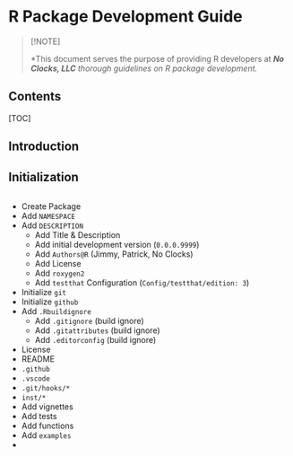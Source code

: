 # R Package Development Guide

>   [!NOTE]
>
>   *This document serves the purpose of providing R developers at ***No Clocks, LLC** thorough guidelines on R package development.*

## Contents

[TOC]

## Introduction



## Initialization

```mermaid
```



-   Create Package
-   Add `NAMESPACE`
-   Add `DESCRIPTION`
    -   Add Title & Description
    -   Add initial development version (`0.0.0.9999`)
    -   Add `Authors@R` (Jimmy, Patrick, No Clocks)
    -   Add License
    -   Add `roxygen2`
    -   Add `testthat` Configuration (`Config/testthat/edition: 3`)
-   Initialize `git`
-   Initialize `github`
-   Add `.Rbuildignore`
    -   Add `.gitignore` (build ignore)
    -   Add `.gitattributes` (build ignore)
    -   Add `.editorconfig` (build ignore)
-   License
-   README
-   `.github`
-   `.vscode`
-   `.git/hooks/*`
-   `inst/*`
-   Add vignettes
-   Add tests
-   Add functions
-   Add `examples`
-   